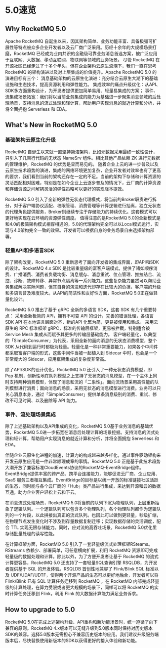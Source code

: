 # 5.0速览
## Why RocketMQ 5.0
Apache RocketMQ 自诞生以来，因其架构简单、业务功能丰富、具备极强可扩展性等特点被众多企业开发者以及云厂商广泛采用。历经十余年的大规模场景打磨，RocketMQ 已经成为业内共识的金融级可靠业务消息首选方案，被广泛应用于互联网、大数据、移动互联网、物联网等领域的业务场景。 尽管 RocketMQ 在开源社区已经走过了十多个年头，但在企业架构云原生浪潮下，我们一直在思考 RocketMQ 的架构演进以及对上层集成的价值提升。Apache RocketMQ 5.0 的演进目标有三个：
消息基础架构的云原生化演进：充分结合云原生大潮下的基础设施和生态技术，提高资源利用和弹性能力。
集成效率的痛点升级优化：从API、SDK多方面重构设计，为开发者提供更加简单易用、轻量易集成的方案；
事件、流集成场景拓宽：我们将以当前业务集成的能力为基础进一步聚焦消息领域的后处理场景，支持消息的流式处理和轻计算，帮助用户实现消息的就近计算和分析，并将全面拥抱 Serverless 和 EDA。

## What's New in RocketMQ 5.0

### 基础架构云原生化升级
RocketMQ 自诞生以来就一直坚持简洁架构，比如元数据采用最终一致性设计，只引入了几百行代码的无状态 NameSrv 组件。相比其他产品依赖 ZK 进行元数据的管理维护，RocketMQ 的优势是显而易见的。
随着企业上云的进一步普及以及云原生技术趋势的演进，集成的网络环境更加复杂，企业开发者对效率也有了更高的要求，我们看到当前的架构还存在一定的不足。当前的架构下存储和计算资源的灵活匹配相对困难，特别是在如今企业上云逐步普及的情况下，云厂商的计算资源和存储资源之间解耦灵活的弹性策略可以更好的实现降本提效。

RocketMQ 5.0 引入了全新的弹性无状态代理模式，将当前的Broker职责进行拆分，对于客户端协议适配、权限管理、消费管理等计算逻辑进行抽离，独立无状态的代理角色提供服务，Broker则继续专注于存储能力的持续优化。这套模式可以更好地实现在云环境的资源弹性调度。
值得注意的是RocketMQ 5.0的全新模式是和4.0的极简架构模式相容相通的，5.0的代理架构完全可以以Local模式运行，实现与4.0架构完全一致的效果。开发者可以根据自身的业务场景自由选择架构部署。

### 轻量API和多语言SDK
除了架构改变，RocketMQ 5.0 重新思考了面向开发者的集成界面，即API和SDK的设计。RocketMQ 4.x SDK 是比较重量级的富客户端模式，提供了诸如顺序消费、广播消费、消费者负载均衡、消息缓存、消息重试、位点管理、推拉结合、流控、诊断、故障转移、异常节点隔离等一系列能力。这些复杂能力虽然可以帮助业务集成解决实际问题，但其自身的演进和迭代却存在比较大的负担，客户端的升级和多语言普及难度较大。从API的简洁性和友好性方面，RocketMQ 5.0正在做轻量化设计。

RocketMQ 5.0 推出了基于 gRPC 全新的多语言 SDK，这套 SDK 有几个重要特点：
采用全新极简的 API，拥有不可变 API 的设计，完善的错误处理，各语言 SDK API 在本地语言层面对齐，新的API 化繁为简，更易被使用和集成。
采用云原生的 RPC 标准框架 gRPC，标准的传输层框架，更易被拦截，特别适合被 Service Mesh 集成从而赋予其更多的传输层基础能力。
客户端轻量化，以典型的「SimpleConsumer」为代表，采用全新的面向消息的无状态消费模型，整个 SDK 从代码到运行时都极为轻量。轻量化是一种非常重要能力，如果各个中间件都采取富客户端的形式，这些中间件当被一起植入到 Sidecar 中时，也会是一个非常庞大的 Sidecar，应用框架集成的复杂度非常高。

除了API/SDK的设计优化，RocketMQ 5.0 还引入了一种无状态消费模型，即 Pop 机制，创新性地在队列模型之上支持了无状态的消息模型，在一个主体上同时支持两种消费模型，体现了消息和流的「二象性」。面向流场景采用高性能的队列模型进行消费；面向消息的场景，采用无状态的消息模型进行消费。业务可以只关心消息本身，通过「SimpleConsumer」提供单条消息级别的消费、重试、修改不可见时间、以及删除等 API 能力。

### 事件、流处理场景集成

除了上述基础架构以及API集成的变化，RocketMQ 5.0基于业务消息的基础优势，RocketMQ 5.0进一步拓宽在消息后处理计算的场景挖掘。支持消息的流式处理和轻计算，帮助用户实现消息的就近计算和分析，并将全面拥抱 Serverless 和 EDA。

伴随企业云原生化进程的加速，计算力的构成越来越多样化，通过事件驱动架构来开发云原生应用是一件非常顺理成章的事情。RocketMQ 5.0 正是基于此技术趋势大潮开放了兼容标准CloudEvents协议的RocketMQ-EventBridge组件。EventBridge提供丰富的跨产品、跨平台连接能力，能够促进云厂商、企业应用、SaaS 服务三者相互集成。EventBridge的目标是以统一开放的标准链接社区活跃的生态，同时能与各个云厂商的「Hub」类产品进行集成，来达到开源和云的数据互通，助力企业客户轻松上云和下云。

在消息流式处理场景，RocketMQ 5.0将当前的队列下沉为物理队列，上层重新抽象了逻辑队列。一个逻辑队列可以包含多个物理队列，各个物理队列都作为逻辑队列的一个片段，以此拼接出真正的流式队列。也因此可以做到更轻量，秒级扩缩，在物理节点发生变化时不涉及到存量数据复制迁移；实现数据存储的灵活调度，配合 TTL 实现无限存储能力。同时，应对流的高吞吐场景，RocketMQ 5.0优化里存储批量处理的读写性能。

在计算框架方面，RocketMQ 5.0 引入了一套轻量级流式处理框架RSteams。RStreams 依赖少、部署简单，可任意横向扩展，利用 RocketMQ 资源即可完成轻量级的数据处理和计算。除此以外，为了方便开发者让基于 RocketMQ 的流式计算更容易，RocketMQ 5.0 还支持了一套轻量SQL查询引擎 RSQLDB，为开发者提供基于 SQL 的开发体验。RSQLDB 首创性地兼容了 Flink/Blink SQL 标准以及 UDF/UDAF/UDTF，使得两个开源产品的生态可以更好地融合，开发者可以将 Flink/Blink 已有 SQL 计算任务迁移到 RocketMQ ，在 RocketMQ 内部完成轻量级的计算处理，在算力受限或者更大规模的场景下，同样可以将 RocketMQ 的实时计算任务迁移到 Flink，利用 Flink 的大数据计算能力满足业务诉求。

## How to upgrade to 5.0
RocketMQ 5.0在完成上述架构升级、API重构和新功能场景时，统一遵循了向下兼容的原则。RocketMQ 4.x版本可以无缝升级到5.0版本同时保持对历史版本SDK的兼容。选择5.0版本无需担心不兼容历史版本的应用。我们建议升级服务端版本后，尽快替换使用新版本的SDK以获得更好的接入体验和新功能。
